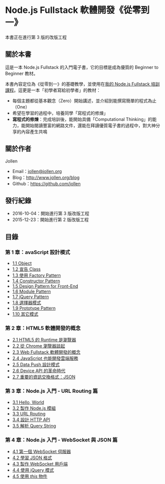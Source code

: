 # Node.js Fullstack 軟體開發《從零到一》

本書正在進行第 3 版的改版工程

## 關於本書

這是一本 Node.js Fullstack 的入門電子書，它的目標是成為優質的 Beginner to Beginner 教材。

本書內容定位為《從零到一》的基礎教學，並使用在[我的 Node.js Fullstack 培訓課程](https://github.com/jollen/blog)。這更是一本「初學者寫給初學者」的教材：

* 每個主題都從基本觀念（Zero）開始講述，並介紹到能撰寫簡單的程式為止（One）
* 希望在學習的過程中，培養同學「寫程式的修煉」
* **寫程式的修煉**：完成培訓後，能開始具備「Computational Thinking」的能力，能開始閱讀豐富的網路文件，還能在拜讀優質電子書的過程中，對大神分享的內容產生共鳴

## 關於作者

Jollen

 * Email：<jollen@jollen.org> 
 * Blog：http://www.jollen.org/blog
 * Github：https://github.com/jollen

## 發行紀錄

* 2016-10-04：開始進行第 3 版改版工程
* 2015-12-23：開始進行第 2 版改版工程

## 目錄

### 第 1 章：avaScript 設計模式

 * [1.1 Object](chapter1/1-object.md)
 * [1.2 宣告 Class](chapter1/2-class.md)
 * [1.3 使用 Factory Pattern](chapter1/3-factory.md)
 * [1.4 Constructor Pattern](chapter1/4-constructor.md)
 * [1.5 Design Pattern for Front-End](chapter1/5-frontend.md)
 * [1.6 Module Pattern](chapter1/6-module.md)
 * [1.7 jQuery Pattern](chapter1/7-jquery.md)
 * [1.8 選擇器模式](chapter1/8-selector.md)
 * [1.9 Prototype Pattern](chapter1/9-prototype.md)
 * [1.10 其它模式](chapter1/10-misc.md)

### 第 2 章：HTML5 軟體開發的概念

 * [2.1 HTML5 的 Runtime 是瀏覽器](chapter2/1-html5-runtime.md)
 * [2.2 從 Chrome 瀏覽器談起](chapter2/2-chrome.md)
 * [2.3 Web Fullstack 軟體開發的概念](chapter2/3-fullstack.md)
 * [2.4 JavaScript 也能開發雲端服務](chapter2/4-js.md)
 * [2.5 Data Push 設計模式](chapter2/5-data-push.md)
 * [2.6 Device API 的革命時代](chapter2/6-device-api.md)
 * [2.7 重要的資訊交換格式：JSON](chapter2/7-json.md)

### 第 3 章：Node.js 入門 - URL Routing 篇

 * [3.1 Hello, World](chapter3/1-hello-world.md)
 * [3.2 製作 Node.js 模組](chapter3/2-module.md)
 * [3.3 URL Routing](chapter3/3-url-routing.md)
 * [3.4 設計 HTTP API](chapter3/4-http-api.md)
 * [3.5 解析 Query String](chapter3/5-query-string.md)

### 第 4 章：Node.js 入門 - WebSocket 與 JSON 篇

 * [4.1 第一個 WebSocket 伺服器](chapter4/1-websocket.md)
 * [4.2 學習 JSON 格式](chapter4/2-json.md)
 * [4.3 製作 WebSocket 用戶端](chapter4/3-websocket-client.md)
 * [4.4 使用 jQuery 模式](chapter4/4-jquery-pattern.md)
 * [4.5 使用 *this* 物件](chapter4/5-this.md)